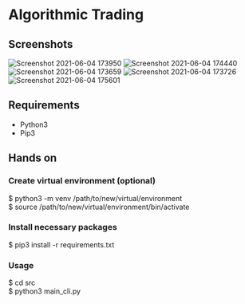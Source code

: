# Algorithmic Trading

## Screenshots
![Screenshot 2021-06-04 173950](https://user-images.githubusercontent.com/52599177/120828068-6198d080-c55c-11eb-9088-98e3ff9dec98.jpg)
![Screenshot 2021-06-04 174440](https://user-images.githubusercontent.com/52599177/120829458-b6891680-c55d-11eb-9149-67727985fd6e.jpg)
![Screenshot 2021-06-04 173659](https://user-images.githubusercontent.com/52599177/120827354-a6703780-c55b-11eb-8f6f-e164370ead77.jpg)
![Screenshot 2021-06-04 173726](https://user-images.githubusercontent.com/52599177/120827357-a708ce00-c55b-11eb-80b5-90b93100a1de.jpg)
![Screenshot 2021-06-04 175601](https://user-images.githubusercontent.com/52599177/120829826-24354280-c55e-11eb-97d8-900b658f84ba.jpg)


## Requirements
- Python3
- Pip3

## Hands on

### Create virtual environment (optional)
$ python3 -m venv /path/to/new/virtual/environment  
$ source /path/to/new/virtual/environment/bin/activate  

### Install necessary packages
$ pip3 install -r requirements.txt

### Usage
$ cd src  
$ python3 main_cli.py
